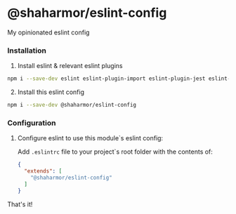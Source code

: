 # @shaharmor/eslint-config

My opinionated eslint config

### Installation

1. Install eslint & relevant eslint plugins
```sh
npm i --save-dev eslint eslint-plugin-import eslint-plugin-jest eslint-plugin-prettier eslint-import-resolver-typescript @typescript-eslint/eslint-plugin prettier
```

2. Install this eslint config
```sh
npm i --save-dev @shaharmor/eslint-config
```

### Configuration

1. Configure eslint to use this module`s eslint config:

    Add `.eslintrc` file to your project`s root folder with the contents of:
    ```json
    {
      "extends": [
        "@shaharmor/eslint-config"
      ]
    }
    ```

That's it!
